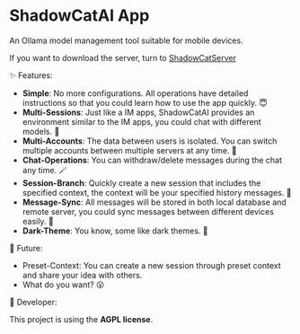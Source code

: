 # ShadowCatAI App

An Ollama model management tool suitable for mobile devices.

If you want to download the server, turn to [ShadowCatServer](https://github.com/LovelyCatEx/ShadowCatAiServer)

✨ Features:
+ **Simple**: No more configurations. All operations have detailed instructions so that you could learn how to use the app quickly. 😇
+ **Multi-Sessions**: Just like a IM apps, ShadowCatAI provides an environment similar to the IM apps, you could chat with different models. 📌
+ **Multi-Accounts**: The data between users is isolated. You can switch multiple accounts between multiple servers at any time. 🔗
+ **Chat-Operations**: You can withdraw/delete messages during the chat any time. 🪄
+ **Session-Branch**: Quickly create a new session that includes the specified context, the context will be your specified history messages. 🎲
+ **Message-Sync**: All messages will be stored in both local database and remote server, you could sync messages between different devices easily. 🍩
+ **Dark-Theme**: You know, some like dark themes. 🌙

🎯 Future:
+ Preset-Context: You can create a new session through preset context and share your idea with others.
+ What do you want? 😮

🎡 Developer:

This project is using the **AGPL license**.